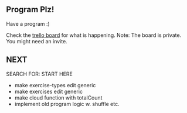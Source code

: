 ## Program Plz!

Have a program :)

Check the [trello board](https://trello.com/b/CiubsUc4/program-plz) for what is happening. Note: The board is private. You might need an invite.

## NEXT
SEARCH FOR: START HERE
- make exercise-types edit generic
- make exercises edit generic
- make cloud function with totalCount
- implement old program logic w. shuffle etc.